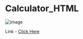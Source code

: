 # Calculator_HTML
![image](https://github.com/user-attachments/assets/c5201682-d43c-44cc-91b3-0423124cde78)

Link - [Click Here](https://calculator-html-dave.vercel.app/)

